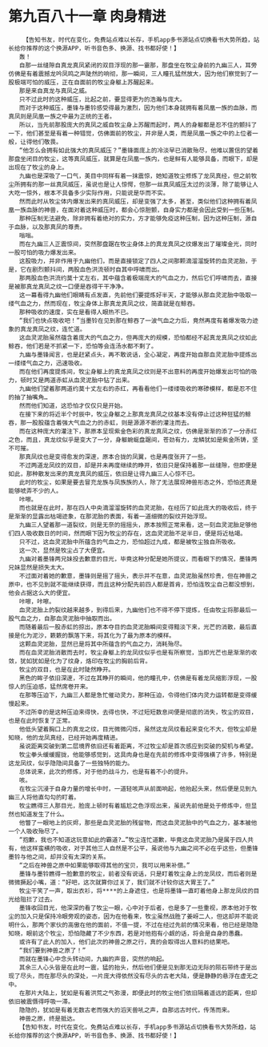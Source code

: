 # 第九百八十一章 肉身精进
        【告知书友，时代在变化，免费站点难以长存，手机app多书源站点切换看书大势所趋，站长给你推荐的这个换源APP，听书音色多、换源、找书都好使！】
       轰！
       自那一丝缝隙自真龙真凤紧闭的双目浮现的那一霎那，那盘坐在牧尘身前的九幽三人，耳旁仿佛是有着震撼龙吟凤鸣之声陡然的响彻，那一瞬间，三人瞳孔猛然放大，因为他们察觉到了一股极端可怕的威压，正在自面前的牧尘身躯上苏醒起来。
       那是来自真龙与真凤之威。
       只不过此时的这种威压，比起之前，要显得更为的浩瀚与庞大。
       而对于这种威压，墨锋与墨铃感受得最为激烈，因为他们本身就拥有着凤凰一族的血脉，而真凤则是凤凰一族之中最为正统的王者。
       所以，当先前那股庞大的真凤之威自牧尘身上苏醒而起时，两人的身躯都是忍不住的颤抖了一下，他们甚至是有着一种错觉，仿佛面前的牧尘，并非是人类，而是凤凰一族之中的上位者一般，让得他们敬畏。
       “他怎么会拥有如此强大的真凤威压？”墨锋面庞上的冷淡早已消散殆尽，他难以置信的望着那盘坐闭目的牧尘，这等真凤威压，就算是在凤凰一族内，也是鲜有人能够具备，而眼下，却是出现在了牧尘的身上。
       九幽也是深吸了一口气，美目中同样有着一抹震惊，她知道牧尘修炼了龙凤真经，但之前牧尘所拥有的那一丝真凤威压，虽说也是让人惊愕，但那一丝真凤威压太过的淡薄，除了能够让人大吃一惊外，根本不具备多少实际作用，只能说是华而不实。
       然而此时从牧尘体内爆发出来的真凤威压，却是变强了太多，甚至，类似他们这种拥有着凤凰一族血脉的神兽，在面对着这种威压时，都会心惊胆颤，自身实力都是会因此受到一些压制。
       那种压制无法避免，除非拥有着绝对的实力，方才能够免疫这种压制，因为这种压制，源自于血脉，以及那真凤的尊贵。
       嗡嗡。
       而在九幽三人正震惊间，突然那盘踞在牧尘身体上的真龙真凤之纹爆发出了璀璨金光，同时一股可怕的吸力爆发出来。
       这股吸力，并非作用于九幽他们，而是直接锁定了四人之间那颗滴溜溜旋转的血灵泥胎，于是，它在剧烈颤抖间，两股血色洪流顿时自其中呼啸而出。
       那两股血色洪流约莫十丈左右，其中蕴含着极端庞大的气血之力，然后它们呼啸而去，直接是被那真龙真凤之纹一口便是吞得干干净净。
       这一幕看得九幽他们眼睛有点发直，先前他们要提炼好半天，才能够从那血灵泥胎中吸取一缕气血之力，然而现在，牧尘身体上那真龙真凤之纹，简直就是在鲸吞。
       那种吸收的速度，实在是看得人眼热不已。
       “我们也快点吸收吧！”当墨铃在见到那在鲸吞了一波气血之力后，竟然再度有着爆发吸力迹象的真龙真凤之纹，连忙道。
       这血灵泥胎虽然蕴含着庞大的气血之力，但再庞大的规模，恐怕都经不起真龙真凤之纹如此鲸吞，他们若是不抓紧一下，恐怕等会连汤水都不剩了。
       九幽与墨锋闻言，也是赶紧点头，再不敢说话，全心凝定，再度开始自那血灵泥胎中提炼出一缕缕气血之力，迅速吸收。
       而在他们再度提炼间，牧尘身躯上的真龙真凤之纹则是不出意料的再度开始爆发出可怕的吸力，顿时又是两道赤虹从血灵泥胎中钻了出来。
       九幽他们望着那两道约莫十丈左右的赤红，再看看他们一缕缕吸收的寒碜模样，都是忍不住的抽了抽嘴角…
       然而他们知道，这恐怕才仅仅只是开始。
       在接下来的将近半个时辰中，牧尘身躯之上那真龙真凤之纹基本没有停止过这种狂猛的鲸吞，那一股股蕴含着强大气血之力的赤虹，则是源源不断的灌注而去。
       而在这种庞大的灌注下，那原本呈现紫金色彩的真龙真凤之纹，仿佛是渐渐的添了一分赤红之色，而且，真龙纹似乎是变大了一分，身躯蜿蜒盘踞间，苍劲有力，龙鳞犹如是紫金所铸，坚不可摧。
       那真凤纹也是变得愈发的深邃，原本合拢的凤翼，也是再度张开了一些。
       不过两道龙凤纹的双目，却是并未再度继续的睁开，依旧只是保持着那一丝缝隙，但即便是如此，那种散发出来的真龙真凤的威压，依旧是让得九幽三人心惊不已。
       此时的牧尘，如果是要去冒充龙族与凤族族的人，除了无法展现神兽形态之外，恐怕还真是能够唬弄不少的人。
       咔嚓。
       而也就是在此时，那在四人中央滴溜溜旋转的血灵泥胎，在经历了如此庞大的吸收后，终于是渐渐的显露出枯竭迹象，在那泥胎的表面，有着一道细微的裂纹开始浮现。
       九幽三人望着那一道裂纹，则是无奈的摇摇头，原本按照正常来看，这一刻血灵泥胎足够他们四人吸收数日的时间，然而眼下因为牧尘的存在，这血灵泥胎不足半日，便是将近枯竭。
       只不过，这血灵泥胎中所蕴含的气血之力，恐怕超过九成，都是被牧尘独自所吸收。
       这一次，显然是牧尘占了大便宜。
       九幽对着墨锋两兄妹投去歉意的目光，毕竟这种分配是她所提议，而看眼下的情况，墨锋两兄妹显然是损失太大。
       不过面对着她的歉意，墨锋则是摇了摇头，表示并不在意，血灵泥胎虽然珍贵，但在神兽之原中，也不见到就不能继续获得，而且这种分配先前四人都是首肯，恐怕连牧尘自己都没想到，他会占据这么大的便宜。
       咔嚓，咔嚓。
       血灵泥胎上的裂纹越来越多，到得后来，九幽他们也不得不停下提炼，任由牧尘将那最后一股气血之力，自那血灵泥胎中抽取而出。
       而随着最后一股赤虹的掠出，原本夺目的血灵泥胎瞬间变得黯淡下来，光芒的消散，最后直接是化为泥沙，簌簌的飘落下来，将其化为了最为原本的模样。
       这颗血灵泥胎，显然已是将其中所蕴含的气血之力，消耗殆尽。
       而在血灵泥胎消散而去时，牧尘身躯上的龙凤纹似乎也是有所察觉，当即光芒也是渐渐的收敛，犹如犹如是化为了纹身，烙印在牧尘的胸前后背。
       牧尘的双目，也是在此时陡然睁开。
       黑色的眸子依旧深邃，不过在其睁开的瞬间，他的瞳孔中，仿佛是有着龙凤缩影浮现，一股惊人的压迫感，猛然席卷开来。
       在那等压迫下，九幽三人都是急忙催动灵力，那种压迫，令得他们体内灵力运转都是变得缓慢起来。
       不过所幸的是这种压迫来得快，去得也快，不过短短数息间便是彻底的消失，牧尘的双目，也是在此时恢复了正常。
       他低头望着胸口上的真龙之纹，目光微微闪烁，虽然这龙凤纹看起来变化不大，但牧尘却是知晓，他的龙凤真经，已经开始再度精进。
       虽说距离突破到第二层境界依旧还有着距离，不过牧尘却是首次感应到突破的契机与希望。
       牧尘拳头缓缓握拢，他能够感觉到，这具肉身也是在先前的修炼中变得强横了许多，特别是这龙凤纹，似乎隐隐间具备了一些独特的能力。
       总体说来，此次的修炼，对于他的战斗力，也是有着不小的提升。
       咳。
       在牧尘沉浸于自身力量的增长中时，一道轻咳声从前面响起，他抬起头来，然后便是见到九幽三人将他直勾勾的盯着。
       牧尘瞧得三人那目光，脸庞上顿时有着尴尬之色浮现出来，虽说先前他是处于修炼中，但显然也知道发生了什么。
       他瞥了一眼地上的灰烬，那些是血灵泥胎的残留物，而这血灵泥胎中的气血之力，基本被他一个人吸收殆尽了。
       “抱歉，我也不知道这玩意如此的霸道?…”牧尘连忙道歉，毕竟这血灵泥胎乃是属于四人共有，他这样蛮横的吸收，对于其他三人自然是不公平，虽说他与九幽之间不必在乎这些，但墨锋墨铃与他之间，却并没有太深的关系。
       “之后在神兽之原中如果能够取得其他的宝贝，我可以用来补偿。”
       墨锋与墨铃瞧得一脸歉意的牧尘，前者没有说话，只是盯着牧尘身上的龙凤纹，而后者则是微微撅起小嘴，道：“好吧，这次就算你过关了，我们就不计较你这大胃王了。”
       牧尘干笑了一声，取出衣衫，将****的上身遮住，也是将墨锋一直盯着他身上那龙凤纹的目光给阻拦了过去。
       墨锋收回目光，他深深的看了牧尘一眼，心中对于后者，也是多了一些重视，原本他对于牧尘的加入只是保持冷眼旁观的姿态，因为在他看来，牧尘虽然战胜了姜岈二人，但这却并不能说明什么，那两个家伙的高傲在他的面前，不值一提，不过在经过先前的情况来看，他已经是隐隐知晓，眼前这个牧尘，恐怕隐藏了不少东西，若是对他抱有小觑的话，将会是自身的愚蠢。
       或许有了此人的加入，他们此次的神兽之原之行，真的会取得出人意料的结果吧。
       “我们要到神兽之原了！”
       而就在墨锋心中念头转动间，九幽的声音，突然的响起。
       其余三人心头皆是在此时一震，猛的抬头，然后他们便是见到那无边无际的陨石带终于是出现了尽头，而在那尽头的深处，一片庞大得依然没有尽头的古老大陆，便是静静的悬浮在虚无之中。
       在那片大陆上，犹如是有着洪荒之气弥漫，即便此时的牧尘他们依旧隔着遥远的距离，但却依旧被震慑得呼吸一滞。
       隐隐的，犹如是有着无数古老而强大的滔天兽吼之声，自那远古时代，传荡而来。
       神兽之原，终是抵达。
       【告知书友，时代在变化，免费站点难以长存，手机app多书源站点切换看书大势所趋，站长给你推荐的这个换源APP，听书音色多、换源、找书都好使！】
